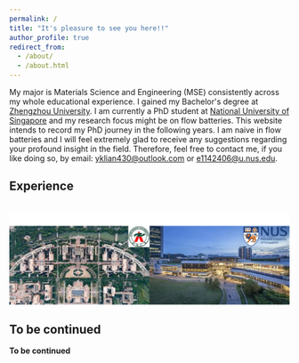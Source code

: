 ```yaml
---
permalink: /
title: "It's pleasure to see you here!!"
author_profile: true
redirect_from: 
  - /about/
  - /about.html
---
```


My major is Materials Science and Engineering (MSE) consistently across my whole educational experience. I gained my Bachelor's degree at [Zhengzhou University](https://www.zzu.edu.cn/). I am currently a PhD student at [National University of Singapore](https://nus.edu.sg/) and my research focus might be on flow batteries. This website intends to record my PhD journey in the following years. I am naive in flow batteries and I will feel extremely glad to receive any suggestions regarding your profound insight in the field. Therefore, feel free to contact me, if you like doing so, by email: yklian430@outlook.com or e1142406@u.nus.edu.

Experience
------
<br/><img src='/images/experience.png'>

To be continued
------

**To be continued**
